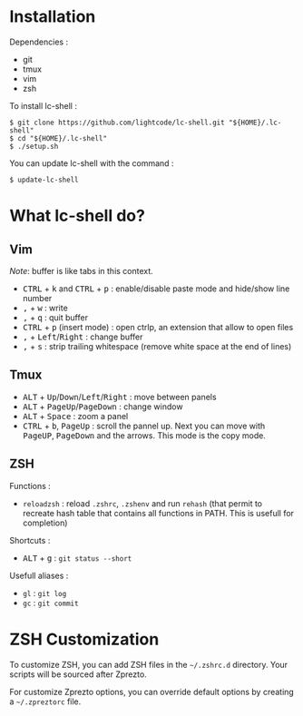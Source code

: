 Installation
============

Dependencies :

* git
* tmux
* vim
* zsh


To install lc-shell :

```console
$ git clone https://github.com/lightcode/lc-shell.git "${HOME}/.lc-shell"
$ cd "${HOME}/.lc-shell"
$ ./setup.sh
```

You can update lc-shell with the command :

```console
$ update-lc-shell
```


What lc-shell do?
=================

Vim
---

*Note*: buffer is like tabs in this context.

* <kbd>CTRL</kbd> + <kbd>k</kbd> and <kbd>CTRL</kbd> + <kbd>p</kbd> : enable/disable paste mode and hide/show line number
* <kbd>,</kbd> + <kbd>w</kbd> : write
* <kbd>,</kbd> + <kbd>q</kbd> : quit buffer
* <kbd>CTRL</kbd> + <kbd>p</kbd> (insert mode) : open ctrlp, an extension that allow to open files
* <kbd>,</kbd> + <kbd>Left</kbd>/<kbd>Right</kbd> : change buffer
* <kbd>,</kbd> + <kbd>s</kbd> : strip trailing whitespace (remove white space at the end of lines)


Tmux
----

* <kbd>ALT</kbd> + <kbd>Up</kbd>/<kbd>Down</kbd>/<kbd>Left</kbd>/<kbd>Right</kbd> : move between panels
* <kbd>ALT</kbd> + <kbd>PageUp</kbd>/<kbd>PageDown</kbd> : change window
* <kbd>ALT</kbd> + <kbd>Space</kbd> : zoom a panel
* <kbd>CTRL</kbd> + <kbd>b</kbd>, <kbd>PageUp</kbd> : scroll the pannel up. Next you can move with <kbd>PageUP</kbd>,
  <kbd>PageDown</kbd> and the arrows. This mode is the copy mode.


ZSH
---

Functions :

* `reloadzsh` : reload `.zshrc`, `.zshenv` and run `rehash` (that permit to
  recreate hash table that contains all functions in PATH. This is usefull for completion)

Shortcuts :

* <kbd>ALT</kbd> + <kbd>g</kbd> : `git status --short`

Usefull aliases :

* `gl` : `git log`
* `gc` : `git commit`


ZSH Customization
=================

To customize ZSH, you can add ZSH files in the `~/.zshrc.d` directory. Your scripts will
be sourced after Zprezto.

For customize Zprezto options, you can override default options by creating a `~/.zpreztorc`
file.
